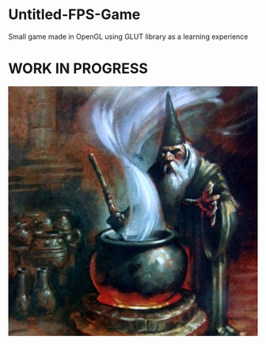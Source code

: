 # Untitled-FPS-Game
Small game made in OpenGL using GLUT library as a learning experience
# WORK IN PROGRESS
![work in progress](cooking.png)

